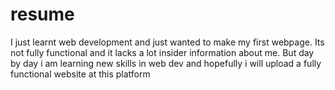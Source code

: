 # resume
I just learnt web development and just wanted to make my first webpage. Its not fully functional and it lacks a lot insider information about me. But day by day i am learning new skills in web dev and hopefully i will upload a fully functional website at this platform
